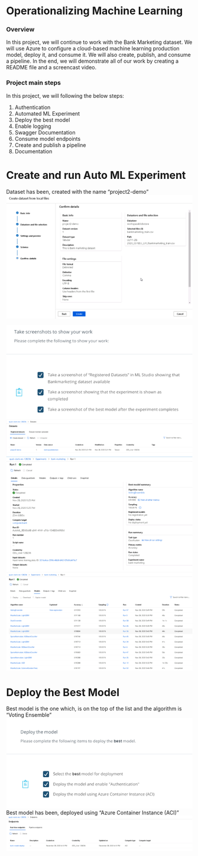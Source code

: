 # Operationalizing Machine Learning
### **Overview**
In this project, we will continue to work with the Bank Marketing dataset. We will use Azure to configure a cloud-based machine learning production model, deploy it, and consume it. We will also create, publish, and consume a pipeline. In the end, we will demonstrate all of our work by creating a README file and a screencast video.
### **Project main steps**
In this project, we will following the below steps:
1.	Authentication
2.	Automated ML Experiment
3.	Deploy the best model
4.	Enable logging
5.	Swagger Documentation
6.	Consume model endpoints
7.	Create and publish a pipeline
8.	Documentation

# Create and run Auto ML Experiment
Dataset has been, created with the name “project2-demo”
<img src="Images/pic1.png">

<img src="Images/pic2.png">

<img src="Images/pic3.png">

<img src="Images/pic4.png">

<img src="Images/pic5.png">

# Deploy the Best Model
Best model is the one which, is on the top of the list and the algorithm is “Voting Ensemble”
<img src="Images/pic6.png">
Best model has been, deployed using “Azure Container Instance (ACI)”
<img src="Images/pic7.png">




